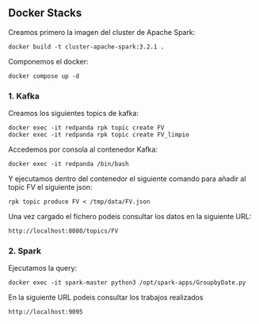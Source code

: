 ## Docker Stacks

Creamos primero la imagen del cluster de Apache Spark:
```
docker build -t cluster-apache-spark:3.2.1 .
```

Componemos el docker:
```
docker compose up -d
```

### 1. Kafka

Creamos los siguientes topics de kafka:
```
docker exec -it redpanda rpk topic create FV
docker exec -it redpanda rpk topic create FV_limpio
```

Accedemos por consola al contenedor Kafka:
```
docker exec -it redpanda /bin/bash 
```

Y ejecutamos dentro del contenedor el siguiente comando para añadir al topic FV el siguiente json:
```
rpk topic produce FV < /tmp/data/FV.json
```

Una vez cargado el fichero podeis consultar los datos en la siguiente URL:

```
http://localhost:8080/topics/FV
```

### 2. Spark

Ejecutamos la query:
```
docker exec -it spark-master python3 /opt/spark-apps/GroupbyDate.py
```

En la siguiente URL podeis consultar los trabajos realizados

```
http://localhost:9095
```
